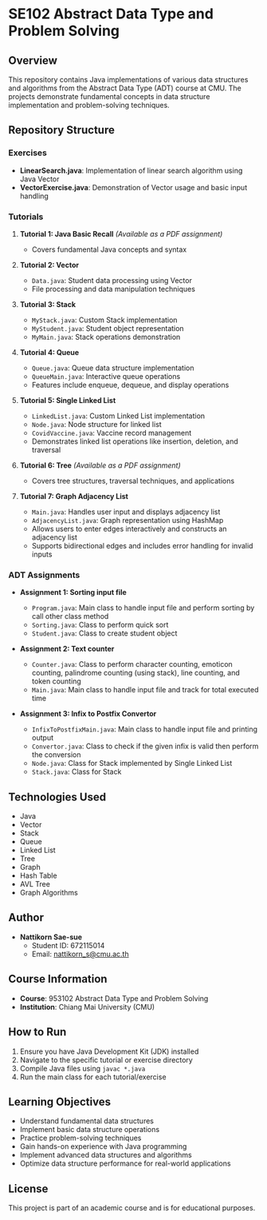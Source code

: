 # SE102 Abstract Data Type and Problem Solving

## Overview
This repository contains Java implementations of various data structures and algorithms from the Abstract Data Type (ADT) course at CMU. The projects demonstrate fundamental concepts in data structure implementation and problem-solving techniques.

## Repository Structure

### Exercises
- **LinearSearch.java**: Implementation of linear search algorithm using Java Vector
- **VectorExercise.java**: Demonstration of Vector usage and basic input handling

### Tutorials
1. **Tutorial 1: Java Basic Recall** *(Available as a PDF assignment)*
   - Covers fundamental Java concepts and syntax
   
2. **Tutorial 2: Vector**
   - `Data.java`: Student data processing using Vector
   - File processing and data manipulation techniques

3. **Tutorial 3: Stack**
   - `MyStack.java`: Custom Stack implementation
   - `MyStudent.java`: Student object representation
   - `MyMain.java`: Stack operations demonstration

4. **Tutorial 4: Queue**
   - `Queue.java`: Queue data structure implementation
   - `QueueMain.java`: Interactive queue operations
   - Features include enqueue, dequeue, and display operations

5. **Tutorial 5: Single Linked List**
   - `LinkedList.java`: Custom Linked List implementation
   - `Node.java`: Node structure for linked list
   - `CovidVaccine.java`: Vaccine record management
   - Demonstrates linked list operations like insertion, deletion, and traversal

6. **Tutorial 6: Tree** *(Available as a PDF assignment)*
   - Covers tree structures, traversal techniques, and applications

7. **Tutorial 7: Graph Adjacency List**
   - `Main.java`: Handles user input and displays adjacency list
   - `AdjacencyList.java`: Graph representation using HashMap
   - Allows users to enter edges interactively and constructs an adjacency list
   - Supports bidirectional edges and includes error handling for invalid inputs

### ADT Assignments
- **Assignment 1: Sorting input file**
  - `Program.java`: Main class to handle input file and perform sorting by call other class method
  - `Sorting.java`: Class to perform quick sort
  - `Student.java`: Class to create student object

- **Assignment 2: Text counter**
  - `Counter.java`: Class to perform character counting, emoticon counting, palindrome counting (using stack), line counting, and token counting
  - `Main.java`: Main class to handle input file and track for total executed time

- **Assignment 3: Infix to Postfix Convertor**
  - `InfixToPostfixMain.java`: Main class to handle input file and printing output
  - `Convertor.java`: Class to check if the given infix is valid then perform the conversion
  - `Node.java`: Class for Stack implemented by Single Linked List
  - `Stack.java`: Class for Stack

## Technologies Used
- Java
- Vector
- Stack
- Queue
- Linked List
- Tree
- Graph
- Hash Table
- AVL Tree
- Graph Algorithms

## Author
- **Nattikorn Sae-sue**
  - Student ID: 672115014
  - Email: nattikorn_s@cmu.ac.th

## Course Information
- **Course**: 953102 Abstract Data Type and Problem Solving
- **Institution**: Chiang Mai University (CMU)

## How to Run
1. Ensure you have Java Development Kit (JDK) installed
2. Navigate to the specific tutorial or exercise directory
3. Compile Java files using `javac *.java`
4. Run the main class for each tutorial/exercise

## Learning Objectives
- Understand fundamental data structures
- Implement basic data structure operations
- Practice problem-solving techniques
- Gain hands-on experience with Java programming
- Implement advanced data structures and algorithms
- Optimize data structure performance for real-world applications

## License
This project is part of an academic course and is for educational purposes.

